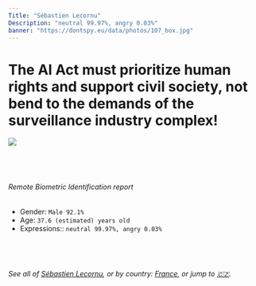 ```yaml
---
Title: "Sébastien Lecornu"
Description: "neutral 99.97%, angry 0.03%"
banner: "https://dontspy.eu/data/photos/107_box.jpg"
---
```


# The AI Act must prioritize human rights and support civil society, not bend to the demands of the surveillance industry complex!

<link rel="stylesheet" type="text/css" href="/css/blog.css" />

<div class="is-fake" hidden>

_This image is **clearly fake**_, yet we [continue to collect them because the AI Act negotiations](/blog/why-deepfake/) are heading in a direction that will only make people's lives more complicated. For a more in-depth explanation, read: [Double threat: why losing the battle against Face Biometrics would fuel the proliferation of deepfakes](/blog/the-dual-threat-how-losing-the-biometric-battle-fuels-deepfake-proliferation/).


</div>

<!-- <img src="https://dontspy.eu/data/photos/54_box.jpg" /> -->
<img src="https://dontspy.eu/data/photos/107_box.jpg" />

## <br>

###### Remote Biometric Identification report

* <span class="label">Gender:</span> `Male 92.1%`
* <span class="label">Age:</span> `37.6 (estimated) years old`
* <span class="label">Expressions::</span> `neutral 99.97%, angry 0.03%`

## <br>

###### See all of [Sébastien Lecornu](/policymaker#S%C3%A9bastien%20Lecornu), or by country: [France](/country#France), or jump to [🇨🇿](/x/218).

## <br>
